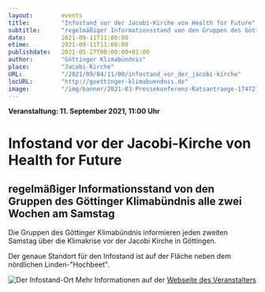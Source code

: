 ```yaml
---
layout:        events
title:         "Infostand vor der Jacobi-Kirche von Health for Future"
subtitle:      "regelmäßiger Informationsstand von den Gruppen des Göttinger Klimabündnis alle zwei Wochen am Samstag"
date:          2021-09-11T11:00:00
etime:         2021-09-11T11:00:00
publishdate:   2021-05-27T00:00:00+01:00
author:        "Göttinger Klimabündnis"
place:         "Jacobi-Kirche"
URL:           "/2021/09/04/11/00/infostand_vor_der_jacobi-kirche"
locURL:        "http://goettinger-klimabuendnis.de"
image:         "/img/banner/2021-03-Pressekonferenz-Ratsantraege-174721.png"
---
```


**Veranstaltung: 11. September 2021, 11:00 Uhr**

Infostand vor der Jacobi-Kirche von Health for Future
===========

regelmäßiger Informationsstand von den Gruppen des Göttinger Klimabündnis alle zwei Wochen am Samstag
-----------

Die Gruppen des Göttinger Klimabündnis informieren jeden zweiten Samstag
über die Klimakrise vor der Jacobi Kirche in Göttingen.

Der genaue Standort für den Infostand ist auf der Fläche neben dem nördlichen
Linden-"Hochbeet".

![Der Infostand-Ort](/img/event/Infostand_Jacobi.png)
Mehr Informationen auf der [Webseite des Veranstalters](http://goettinger-klimabuendnis.de)
